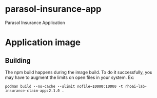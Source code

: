 # parasol-insurance-app

Parasol Insurance Application

# Application image

## Building

The npm build happens during the image build. To do it successfully, you may have to augment the limits on open files in your system. Ex:

`podman build --no-cache --ulimit nofile=10000:10000 -t rhoai-lab-insurance-claim-app:2.1.0 .`